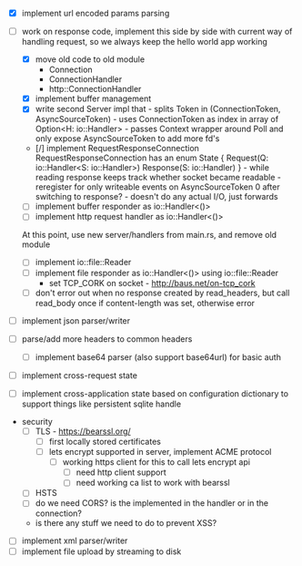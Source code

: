  - [x] implement url encoded params parsing
 - [ ] work on response code, implement this side by side with current way of handling request, so we always keep the hello world app working

    - [x] move old code to old module
        - Connection
        - ConnectionHandler
        - http::ConnectionHandler
    - [x] implement buffer management
    - [x] write second Server impl that
          - splits Token in (ConnectionToken, AsyncSourceToken)
          - uses ConnectionToken as index in array of Option<H: io::Handler>
          - passes Context wrapper around Poll and only expose AsyncSourceToken to add more fd's

    - [/] implement RequestResponseConnection
            RequestResponseConnection has an
            enum State {
              Request(Q: io::Handler<S: io::Handler>)
              Response(S: io::Handler)
            }
            - while reading response keeps track whether socket became readable
            - reregister for only writeable events on AsyncSourceToken 0 after switching to response?
            - doesn't do any actual I/O, just forwards
    - [ ] implement buffer responder as io::Handler<()>
    - [ ] implement http request handler as io::Handler<()>

    At this point, use new server/handlers from main.rs, and remove old module

    - [ ] implement io::file::Reader
    - [ ] implement file responder as io::Handler<()> using io::file::Reader
      - set TCP_CORK on socket - http://baus.net/on-tcp_cork
    - [ ] don't error out when no response created by read_headers,
      but call read_body once if content-length was set, otherwise error

 - [ ] implement json parser/writer
 - [ ] parse/add more headers to common headers
 	- [ ] implement base64 parser (also support base64url) for basic auth
 - [ ] implement cross-request state
 - [ ] implement cross-application state based on configuration dictionary to support things like persistent sqlite handle
 - security
   - [ ] TLS - https://bearssl.org/
      - [ ] first locally stored certificates
      - [ ] lets encrypt supported in server, implement ACME protocol
        - [ ] working https client for this to call lets encrypt api
          - [ ] need http client support
          - [ ] need working ca list to work with bearssl
   - [ ] HSTS
   - [ ] do we need CORS? is the implemented in the handler or in the connection?
   - is there any stuff we need to do to prevent XSS?
 - [ ] implement xml parser/writer
 - [ ] implement file upload by streaming to disk
